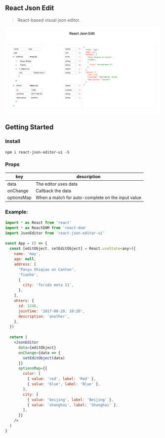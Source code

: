 ## React Json Edit

> React-based visual json editor.

![](/images/example.png)
## Getting Started

### Install

```
npm i react-json-editor-ui -S
```

### Props

|key|description|
|--|--|
|data|The editor uses data|
|onChange|Callback the data|
|optionsMap|When a match for auto-complete on the input value|

### Example:

```jsx
import * as React from 'react'
import * as ReactDOM from 'react-dom'
import JsonEditor from 'react-json-editor-ui'

const App = () => {
  const [editObject, setEditObject] = React.useState<any>({
    name: 'may',
    age: null,
    address: [
      'Panyu Shiqiao on Canton',
      'Tianhe',
      {
        city: 'forida meta 11',
      },
    ],
    ohters: {
      id: 1246,
      joinTime: '2017-08-20. 10:20',
      description: 'another',
    },
  })

  return (
    <JsonEditor
      data={editObject}
      onChange={data => {
        setEditObject(data)
      }}
      optionsMap={{
        color: [
          { value: 'red', label: 'Red' },
          { value: 'blue', label: 'Blue' },
        ],
        city: [
          { value: 'beijing', label: 'Beijing' },
          { value: 'shanghai', label: 'Shanghai' },
        ],
      }}
    />
  )
}

```